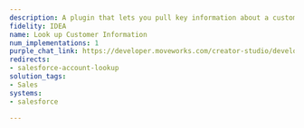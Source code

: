 ```yaml
---
description: A plugin that lets you pull key information about a customer from Salesforce.
fidelity: IDEA
name: Look up Customer Information
num_implementations: 1
purple_chat_link: https://developer.moveworks.com/creator-studio/developer-tools/purple-chat?purple_chat_v1=%7B%22settings%22%3A%7B%22colorStyle%22%3A%22LIGHT%22%2C%22startTime%22%3A%2211%3A43+AM%22%2C%22defaultPerson%22%3A%22GWEN%22%2C%22editable%22%3Atrue%7D%2C%22messages%22%3A%5B%7B%22from%22%3A%22USER%22%2C%22text%22%3A%22%3Cp%3EI+need+to+prep+for+a+call+with+IntelliTech.+Can+you+pull+up+the+latest+information+on+IntelliTech+as+a+refresher%3F%3C%2Fp%3E%22%7D%2C%7B%22from%22%3A%22ANNOTATION%22%2C%22text%22%3A%22%3Cp%3E%E2%9C%85+Working+on+%3Cb%3EPull+Latest+Information+On+IntelliTech%3C%2Fb%3E%3Cbr%3E%E2%8F%B3+Calling+Plugin+%3Cb%3ELookup+Customer+Information%3C%2Fb%3E%3C%2Fp%3E%22%7D%2C%7B%22from%22%3A%22BOT%22%2C%22text%22%3A%22%3Cp%3ESure%2C+here+are+the+key+details+about+the+customer+from+Salesforce%3A%3Cbr%3E-+%3Cb%3ECustomer+Name%3A%3C%2Fb%3E+IntelliTech%3Cbr%3E-+%3Cb%3EIndustry%3A%3C%2Fb%3E+Technology%3Cbr%3E-+%3Cb%3EStatus%3A%3C%2Fb%3E+Active%3Cbr%3E-+%3Cb%3ELast+Contact+Date%3A%3C%2Fb%3E+2023-04-12%3Cbr%3E-+%3Cb%3EKey+Account+Manager%3A%3C%2Fb%3E+Jessica+Lee%3Cbr%3E-+%3Cb%3EUpcoming+Opportunity%3A%3C%2Fb%3E+Renewal+Q3%3Cbr%3E-+%3Cb%3EAnnual+Revenue%3A%3C%2Fb%3E+%245M%3Cbr%3E%3Cbr%3EIs+there+any+specific+information+you+need+or+any+action+you+want+to+take+next%3F%3C%2Fp%3E%22%7D%5D%7D
redirects:
- salesforce-account-lookup
solution_tags:
- Sales
systems:
- salesforce

---
```


